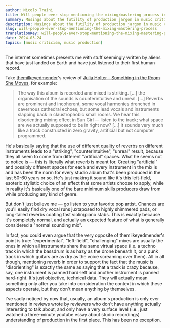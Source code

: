 ```yaml
---
author: Nicolo Traini
title: Will people ever stop mentioning the mixing/mastering process in their reviews and avoid making fools of themselves?
summary: Musings about the futility of production jargon in music criticism
description: Musings about the futility of production jargon in music criticism
slug: will-people-ever-stop-mentioning-the-mixing-mastering-process
translationKey: will-people-ever-stop-mentioning-the-mixing-mastering-process
date: 2024-03-24
topics: [music criticism, music production]
---
```


The internet sometimes presents me with stuff seemingly written by aliens that have just landed on Earth and have just listened to their first human record.

Take [themilkeyedmender](https://rateyourmusic.com/~themilkeyedmender)'s review of [Julia Holter - Something in the Room She Moves](https://rateyourmusic.com/release/album/julia-holter/something-in-the-room-she-moves/), for example:

> The way this album is recorded and mixed is striking. [...] the organisation of the sounds is counterintuitive and unreal. [...] Reverbs are prominent and incoherent, some vocal harmonies drenched in cavernous cathedral echoes, but some lead vocals and instruments slapping back in claustrophobic small rooms. We hear this disorienting mixing effect in Sun Girl — listen to the track; what space are we actually supposed to be in right now? [...] It sounds very much like a track constructed in zero gravity, artificial but not computer programmed.

He's basically saying that the use of different quality of reverbs on different instruments leads to a "striking", "counterintuitive", "unreal" result, because they all seem to come from different "artificial" spaces. What he seems not to notice is — this is literally what reverb is meant for. Creating "artificial" and possibly different spaces for each and every instrument in the mix is and has been the norm for every studio album that's been produced in the last 50-60 years or so. He's just making it sound like it's this left-field, esoteric stylistic choice of an effect that some artists choose to apply, while in reality it's basically one of the bare minimum skills producers draw from while producing any kind of genre.

But don't just believe me — go listen to your favorite pop artist. Chances are you'll easily find dry vocal runs juxtaposed to highly shimmered pads, or long-tailed reverbs coating fast violin/piano stabs. This is exactly because it's completely normal, and actually an expected feature of what is generally considered a "normal sounding mix".

In fact, you could even argue that the very opposite of themilkeyedmender's point is true: "experimental", "left-field", "challenging" mixes are usually the ones in which all instruments share the same virtual space (i.e. a techno track in which the bassdrum is as hazy as the drone beneath it, or a punk track in which guitars are as dry as the voice screaming over them). All in all though, mentioning reverb in order to support the fact that the music is "disorienting" is exactly the same as saying that a track is crazy because, say, one instrument is panned hard-left and another instrument is panned hard-right. It's just objective, technical data. They will actually mean something only after you take into consideration the context in which these aspects operate, but they don't mean anything by themselves.

I've sadly noticed by now that, usually, an album's production is only ever mentioned in reviews wrote by reviewers who don't have anything actually interesting to talk about, and only have a very surface level (i.e., just watched a three-minute youtube essay about studio recordings) understanding of production in the first place. This has been no exception.
